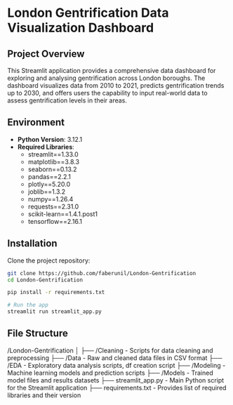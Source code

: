 # London Gentrification Data Visualization Dashboard

## Project Overview
This Streamlit application provides a comprehensive data dashboard for exploring and analysing gentrification across London boroughs. The dashboard visualizes data from 2010 to 2021, predicts gentrification trends up to 2030, and offers users the capability to input real-world data to assess gentrification levels in their areas.

## Environment
- **Python Version**: 3.12.1
- **Required Libraries**:
  - streamlit==1.33.0
  - matplotlib==3.8.3
  - seaborn==0.13.2
  - pandas==2.2.1
  - plotly==5.20.0
  - joblib==1.3.2
  - numpy==1.26.4
  - requests==2.31.0
  - scikit-learn==1.4.1.post1
  - tensorflow==2.16.1

## Installation

Clone the project repository:

```bash
git clone https://github.com/faberunil/London-Gentrification
cd London-Gentrification

pip install -r requirements.txt

# Run the app
streamlit run streamlit_app.py
```
## File Structure
/London-Gentrification
│
├── /Cleaning         - Scripts for data cleaning and preprocessing
├── /Data             - Raw and cleaned data files in CSV format
├── /EDA              - Exploratory data analysis scripts, df creation script
├── /Modeling         - Machine learning models and prediction scripts
├── /Models           - Trained model files and results datasets
├── streamlit_app.py  - Main Python script for the Streamlit application
├── requirements.txt  - Provides list of required libraries and their version
